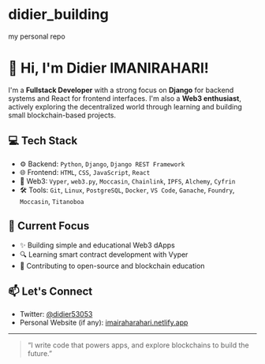 # didier_building
my personal repo
# 👋 Hi, I'm Didier IMANIRAHARI!

I'm a **Fullstack Developer** with a strong focus on **Django** for backend systems and React for frontend interfaces. I'm also a **Web3 enthusiast**, actively exploring the decentralized world through learning and building small blockchain-based projects.

## 💻 Tech Stack

- ⚙️ Backend: `Python`, `Django`, `Django REST Framework`
- 🌐 Frontend: `HTML`, `CSS`, `JavaScript`, `React`
- 🧠 Web3: `Vyper`, `web3.py`, `Moccasin`, `Chainlink`, `IPFS`, `Alchemy`, `Cyfrin`
- 🛠️ Tools: `Git`, `Linux`, `PostgreSQL`, `Docker`, `VS Code`, `Ganache`, `Foundry`, `Moccasin`, `Titanoboa`

## 🚀 Current Focus

- ✨ Building simple and educational Web3 dApps
- 🔍 Learning smart contract development with Vyper
- 🧠 Contributing to open-source and blockchain education

## 📫 Let's Connect

- Twitter: [@didier53053](https://x.com/didier53053)
- Personal Website (if any): [imairaharahari.netlify.app](https://imanirahari.netlify.app)

---

> “I write code that powers apps, and explore blockchains to build the future.”  
